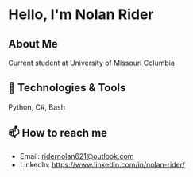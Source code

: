 # Hello, I'm Nolan Rider

## About Me
Current student at University of Missouri Columbia

## 🔧 Technologies & Tools
Python, C#, Bash

## 📫 How to reach me
- Email: ridernolan621@outlook.com
- LinkedIn: https://www.linkedin.com/in/nolan-rider/
